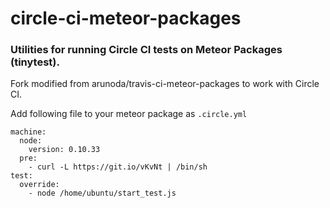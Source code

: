 circle-ci-meteor-packages
=========================

### Utilities for running Circle CI tests on Meteor Packages (tinytest).

Fork modified from arunoda/travis-ci-meteor-packages to work with Circle CI.

Add following file to your meteor package as `.circle.yml`

```
machine:
  node:
    version: 0.10.33
  pre:
    - curl -L https://git.io/vKvNt | /bin/sh
test:
  override:
    - node /home/ubuntu/start_test.js
```

